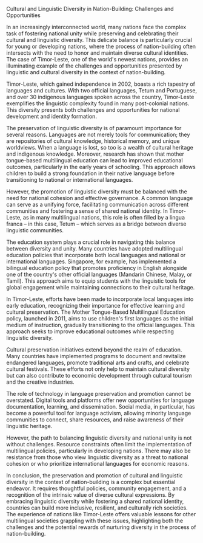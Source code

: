 Cultural and Linguistic Diversity in Nation-Building: Challenges and Opportunities

In an increasingly interconnected world, many nations face the complex task of fostering national unity while preserving and celebrating their cultural and linguistic diversity. This delicate balance is particularly crucial for young or developing nations, where the process of nation-building often intersects with the need to honor and maintain diverse cultural identities. The case of Timor-Leste, one of the world's newest nations, provides an illuminating example of the challenges and opportunities presented by linguistic and cultural diversity in the context of nation-building.

Timor-Leste, which gained independence in 2002, boasts a rich tapestry of languages and cultures. With two official languages, Tetum and Portuguese, and over 30 indigenous languages spoken across the country, Timor-Leste exemplifies the linguistic complexity found in many post-colonial nations. This diversity presents both challenges and opportunities for national development and identity formation.

The preservation of linguistic diversity is of paramount importance for several reasons. Languages are not merely tools for communication; they are repositories of cultural knowledge, historical memory, and unique worldviews. When a language is lost, so too is a wealth of cultural heritage and indigenous knowledge. Moreover, research has shown that mother tongue-based multilingual education can lead to improved educational outcomes, particularly in the early years of schooling. This approach allows children to build a strong foundation in their native language before transitioning to national or international languages.

However, the promotion of linguistic diversity must be balanced with the need for national cohesion and effective governance. A common language can serve as a unifying force, facilitating communication across different communities and fostering a sense of shared national identity. In Timor-Leste, as in many multilingual nations, this role is often filled by a lingua franca – in this case, Tetum – which serves as a bridge between diverse linguistic communities.

The education system plays a crucial role in navigating this balance between diversity and unity. Many countries have adopted multilingual education policies that incorporate both local languages and national or international languages. Singapore, for example, has implemented a bilingual education policy that promotes proficiency in English alongside one of the country's other official languages (Mandarin Chinese, Malay, or Tamil). This approach aims to equip students with the linguistic tools for global engagement while maintaining connections to their cultural heritage.

In Timor-Leste, efforts have been made to incorporate local languages into early education, recognizing their importance for effective learning and cultural preservation. The Mother Tongue-Based Multilingual Education policy, launched in 2011, aims to use children's first languages as the initial medium of instruction, gradually transitioning to the official languages. This approach seeks to improve educational outcomes while respecting linguistic diversity.

Cultural preservation initiatives extend beyond the realm of education. Many countries have implemented programs to document and revitalize endangered languages, promote traditional arts and crafts, and celebrate cultural festivals. These efforts not only help to maintain cultural diversity but can also contribute to economic development through cultural tourism and the creative industries.

The role of technology in language preservation and promotion cannot be overstated. Digital tools and platforms offer new opportunities for language documentation, learning, and dissemination. Social media, in particular, has become a powerful tool for language activism, allowing minority language communities to connect, share resources, and raise awareness of their linguistic heritage.

However, the path to balancing linguistic diversity and national unity is not without challenges. Resource constraints often limit the implementation of multilingual policies, particularly in developing nations. There may also be resistance from those who view linguistic diversity as a threat to national cohesion or who prioritize international languages for economic reasons.

In conclusion, the preservation and promotion of cultural and linguistic diversity in the context of nation-building is a complex but essential endeavor. It requires thoughtful policies, community engagement, and a recognition of the intrinsic value of diverse cultural expressions. By embracing linguistic diversity while fostering a shared national identity, countries can build more inclusive, resilient, and culturally rich societies. The experience of nations like Timor-Leste offers valuable lessons for other multilingual societies grappling with these issues, highlighting both the challenges and the potential rewards of nurturing diversity in the process of nation-building.